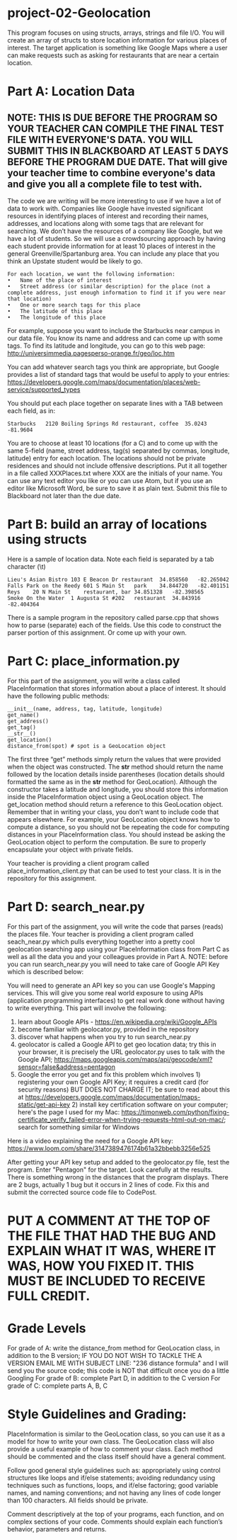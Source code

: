 # project-02-Geolocation

This program focuses on using structs, arrays, strings and file I/O. You will create an array of structs to store location information for various places of interest.  The target application is something like Google Maps where a user can make requests such as asking for restaurants that are near a certain location.

# Part A: Location Data 
## NOTE: THIS IS DUE BEFORE THE PROGRAM SO YOUR TEACHER CAN COMPILE THE FINAL TEST FILE WITH EVERYONE'S DATA. YOU WILL SUBMIT THIS IN BLACKBOARD AT LEAST 5 DAYS BEFORE THE PROGRAM DUE DATE. That will give your teacher time to combine everyone's data and give you all a complete file to test with. 

The code we are writing will be more interesting to use if we have a lot of data to work with.  Companies like Google have invested significant resources in identifying places of interest and recording their names, addresses, and locations along with some tags that are relevant for searching.  We don’t have the resources of a company like Google, but we have a lot of students.  So we will use a crowdsourcing approach by having each student provide information for at least 10 places of interest in the general Greenville/Spartanburg area.  You can include any place that you think an Upstate student would be likely to go.

```
For each location, we want the following information:
•	Name of the place of interest
•	Street address (or similar description) for the place (not a complete address, just enough information to find it if you were near that location)
•	One or more search tags for this place
•	The latitude of this place
•	The longitude of this place
```

For example, suppose you want to include the Starbucks near campus in our data file.  You know its name and address and can come up with some tags.  To find its latitude and longitude, you can go to this web page:
http://universimmedia.pagesperso-orange.fr/geo/loc.htm

You can add whatever search tags you think are appropriate, but Google provides a list of standard tags that would be useful to apply to your entries:
https://developers.google.com/maps/documentation/places/web-service/supported_types

You should put each place together on separate lines with a TAB between each field, as in:
```
Starbucks   2120 Boiling Springs Rd restaurant, coffee  35.0243 -81.9604
```
You are to choose at least 10 locations (for a C) and to come up with the same 5-field (name, street address, tag(s) separated by commas, longitude, latitude) entry for each location.  The locations should not be private residences and should not include offensive descriptions.  Put it all together in a file called XXXPlaces.txt where XXX are the initials of your name.  You can use any text editor you like or you can use Atom, but if you use an editor like Microsoft Word, be sure to save it as plain text. Submit this file to Blackboard not later than the due date. 

# Part B: build an array of locations using structs

Here is a sample of location data. Note each field is separated by a tab character (\t) 
```
Lieu's Asian Bistro 103 E Beacon Dr	restaurant	34.858560	-82.265042
Falls Park on the Reedy	601 S Main St	park	34.844720	-82.401151
Reys	20 N Main St	restaurant, bar	34.851328	-82.398565
Smoke On the Water	1 Augusta St #202	restaurant	34.843916	-82.404364

```

There is a sample program in the repository called parse.cpp that shows how to parse (separate) each of the fields. Use this code to construct the parser portion of this assignment. Or come up with your own. 


# Part C: place_information.py 

For this part of the assignment, you will write a class called PlaceInformation that stores information about a place of interest.   It should have the following public methods:

```
__init__(name, address, tag, latitude, longitude)
get_name() 
get_address()
get_tag()
__str__()
get_location()
distance_from(spot) # spot is a GeoLocation object
```

The first three “get” methods simply return the values that were provided when the object was constructed.  The __str__ method should return the name followed by the location details inside parentheses (location details should formatted the same as in the __str__ method for GeoLocation).  Although the constructor takes a latitude and longitude, you should store this information inside the PlaceInformation object using a GeoLocation object.  The get_location method should return a reference to this GeoLocation object.  Remember that in writing your class, you don’t want to include code that appears elsewhere.  For example, your GeoLocation object knows how to compute a distance, so you should not be repeating the code for computing distances in your PlaceInformation class.  You should instead be asking the GeoLocation object to perform the computation.  Be sure to properly encapsulate your object with private fields.

Your teacher is providing a client program called place_information_client.py that can be used to test your class. It is in the repository for this assignment.

# Part D: search_near.py

For this part of the assignment, you will write the code that parses (reads) the places file. Your teacher is providing a client program called seach_near.py which pulls everything together into a pretty cool geolocation searching app using your PlaceInformation class from Part C as well as all the data you and your colleagues provide in Part A. NOTE: before you can run search_near.py you will need to take care of Google API Key which is described below:

You will need to generate an API key so you can use Google's Mapping services. This will give you some real world exposure to using APIs (application programming interfaces) to get real work done without having to write everything. This part will involve the following:

1) learn about Google APIs - https://en.wikipedia.org/wiki/Google_APIs
2) become familiar with geolocator.py, provided in the repository
3) discover what happens when you try to run search_near.py
4) geolocator is called a Google API to get geo location data; try this in your browser, it is precisely the URL geolocator.py uses to talk with the Google API; https://maps.googleapis.com/maps/api/geocode/xml?sensor=false&address=pentagon
5) Google the error you get and fix this problem which involves 1) registering your own Google API Key; it requires a credit card (for security reasons) BUT DOES NOT CHARGE IT; be sure to read about this at https://developers.google.com/maps/documentation/maps-static/get-api-key 2) install key certification software on your computer; here's the page I used for my Mac: https://timonweb.com/python/fixing-certificate_verify_failed-error-when-trying-requests-html-out-on-mac/; search for something similar for Windows

Here is a video explaining the need for a Google API key: https://www.loom.com/share/3147389476174b61a32bbebb3256e525

After getting your API key setup and added to the geolocator.py file, test the program. Enter "Pentagon" for the target. Look carefully at the results. There is something wrong in the distances that the program displays. There are 2 bugs, actually 1 bug but it occurs in 2 lines of code. Fix this and submit the corrected source code file to CodePost. 

# PUT A COMMENT AT THE TOP OF THE FILE THAT HAD THE BUG AND EXPLAIN WHAT IT WAS, WHERE IT WAS, HOW YOU FIXED IT. THIS MUST BE INCLUDED TO RECEIVE FULL CREDIT. 

# Grade Levels
For grade of A: write the distance_from method for GeoLocation class, in addition to the B version; IF YOU DO NOT WISH TO TACKLE THE A VERSION EMAIL ME WITH SUBJECT LINE: "236 distance formula" and I will send you the source code; this code is NOT that difficult once you do a little Googling
For grade of B: complete Part D, in addition to the C version
For grade of C: complete parts A, B, C

# Style Guidelines and Grading:

PlaceInformation is similar to the GeoLocation class, so you can use it as a model for how to write your own class.  The GeoLocation class will also provide a useful example of how to comment your class.  Each method should be commented and the class itself should have a general comment.

Follow good general style guidelines such as: appropriately using control structures like loops and if/else statements; avoiding redundancy using techniques such as functions, loops, and if/else factoring; good variable names, and naming conventions; and not having any lines of code longer than 100 characters. All fields should be private. 

Comment descriptively at the top of your programs, each function, and on complex sections of your code.  Comments should explain each function’s behavior, parameters and returns.  
